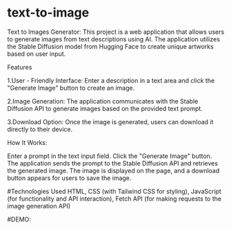 # text-to-image
Text to Images Generator:
This project is a web application that allows users to generate images from text descriptions using AI. The application utilizes the Stable Diffusion model from Hugging Face to create unique artworks based on user input.

Features

1.User - Friendly Interface: Enter a description in a text area and click the "Generate Image" button to create an image.

2.Image Generation: The application communicates with the Stable Diffusion API to generate images based on the provided text prompt.

3.Download Option: Once the image is generated, users can download it directly to their device.

How It Works:

Enter a prompt in the text input field.
Click the "Generate Image" button.
The application sends the prompt to the Stable Diffusion API and retrieves the generated image.
The image is displayed on the page, and a download button appears for users to save the image.

#Technologies Used
HTML,
CSS (with Tailwind CSS for styling),
JavaScript (for functionality and API interaction),
Fetch API (for making requests to the image generation API)

#DEMO:
